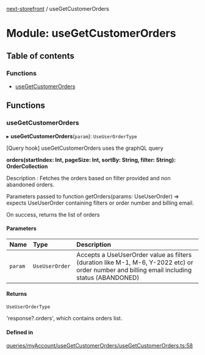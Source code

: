 [next-storefront](../README.md) / useGetCustomerOrders

# Module: useGetCustomerOrders

## Table of contents

### Functions

- [useGetCustomerOrders](useGetCustomerOrders.md#usegetcustomerorders)

## Functions

### useGetCustomerOrders

▸ **useGetCustomerOrders**(`param`): `UseUserOrderType`

[Query hook] useGetCustomerOrders uses the graphQL query

<b>orders(startIndex: Int, pageSize: Int, sortBy: String, filter: String): OrderCollection</b>

Description : Fetches the orders based on filter provided and non abandoned orders.

Parameters passed to function getOrders(params: UseUserOrder) => expects UseUserOrder containing filters or order number and billing email.

On success, returns the list of orders

#### Parameters

| Name | Type | Description |
| :------ | :------ | :------ |
| `param` | `UseUserOrder` | Accepts a UseUserOrder value as filters (duration like M-1, M-6, Y-2022 etc) or order number and billing email including status (ABANDONED) |

#### Returns

`UseUserOrderType`

'response?.orders', which contains orders list.

#### Defined in

[queries/myAccount/useGetCustomerOrders/useGetCustomerOrders.ts:58](https://github.com/KiboSoftware/nextjs-storefront/blob/474c22ea/hooks/queries/myAccount/useGetCustomerOrders/useGetCustomerOrders.ts#L58)
